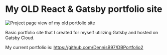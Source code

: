 # My OLD React & Gatsby portfolio site

![Project page view of my old portfolio site](https://i.gyazo.com/98660bee55278a602ea79503474a0e90.jpg)

Basic portfolio site that I created for myself utilizing Gatsby and hosted on Gatsby Cloud.

My current portfolio is: https://github.com/DennisB97/DBPortfolio2
